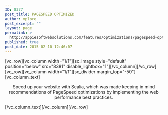 ```yaml
---
ID: 8377
post_title: PAGESPEED OPTIMIZED
author: xplore
post_excerpt: ""
layout: page
permalink: >
  http://appiesoftwebsolutions.com/features/optimizations/pagespeed-optimized/
published: true
post_date: 2015-02-10 12:46:07
---
```

[vc_row][vc_column width="1/1"][sc_image style="default" position="below" src="8381" disable_lightbox="1"][/vc_column][/vc_row][vc_row][vc_column width="1/1"][sc_divider margin_top="-50"][vc_column_text]
<p style="text-align: center;">Speed up your website with Scalia, which was made keeping in mind recommendations of PageSpeed optimizations by implementing the web performance best practices.</p>
[/vc_column_text][/vc_column][/vc_row]